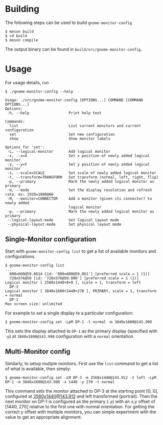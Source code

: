 # Building

The following steps can be used to build `gnome-monitor-config`

```shell
$ meson build
$ cd build
$ meson compile
```

The output binary can be found in `build/src/gnome-monitor-config`.

# Usage

For usage details, run

```shell
$ ./gnome-monitor-config --help

Usage: ./src/gnome-monitor-config [OPTIONS...] COMMAND [COMMAND OPTIONS...]
Options:
 -h, --help                  Print help text

Commands:
  list                       List current monitors and current configuration
  set                        Set new configuration
  show                       Show monitor labels

Options for 'set':
 -L, --logical-monitor       Add logical monitor
 -x, --x=X                   Set x position of newly added logical monitor
 -y, --y=Y                   Set y position of newly added logical monitor
 -s, --scale=SCALE           Set scale of newly added logical monitor
 -t, --transform=TRANSFORM   Set transform (normal, left, right, flip)
 -p, --primary               Mark the newly added logical monitor as primary
 -m, --mode                  Set the display resolution and refresh rate. ex: 1920x1080@60
 -M, --monitor=CONNECTOR     Add a monitor (given its connector) to newly added
                             logical monitor
 -p, --primary               Mark the newly added logical monitor as primary
 --logical-layout-mode       Set logical layout mode
 --physical-layout-mode      Set physical layout mode
```

## Single-Monitor configuration

Start with `gnome-monitor-config list` to get a list of available monitors and configurations.

```shell
$ gnome-monitor-config list
...
  800x600@59.8614 [id: '800x600@59.861'] [preferred scale = 1 (1)]
  720x576@50 [id: '720x576@50.000'] [preferred scale = 1 (1)]
Logical monitor [ 2560x1440+0+0 ], scale = 1, transform = left
  DP-3
Logical monitor [ 3840x1600+1440+270 ], PRIMARY, scale = 1, transform = normal
  DP-1
Max screen size: unlimited
```
For example to set a single display to a particular configuration:

```shell
$ gnome-monitor-config set -LpM DP-1 -t normal -m 3840x1600@143.998
```

This sets the display attached to `DP-1` as the primary display
(specified with `-p`) at `3840x1600@143.998` configuration with
a `normal` orientation.

## Multi-Monitor config

Similarly, to setup multple monitors. First use the `list` command to get a
list of what is available, then simply:

```shell
$ gnome-monitor-config set -LM DP-3 -m 2560x1440@143.912 -t left -LpM DP-1 -m 3840x1600@143.998 -x 1440 -y 270 -t normal
```

This command sets the monitor attached to DP-3 at the starting point [0, 0],
configured at 2560x1440@143.912 and left transformed (portrait). Then the
next monitor on DP-1 is configured as the primary (`-p`) with an x,y offset of
[1440, 270] relative to the first one with normal orientation. For getting the
correct y offset with multiple monitors, you can simple experiment with the value
to get an appropriate alignment.

